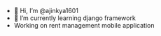- 👋 Hi, I’m @ajinkya1601
- 🌱 I’m currently learning django framework
-  Working on rent management mobile application

<!---
ajinkya1601/ajinkya1601 is a ✨ special ✨ repository because its `README.md` (this file) appears on your GitHub profile.
You can click the Preview link to take a look at your changes.
--->
